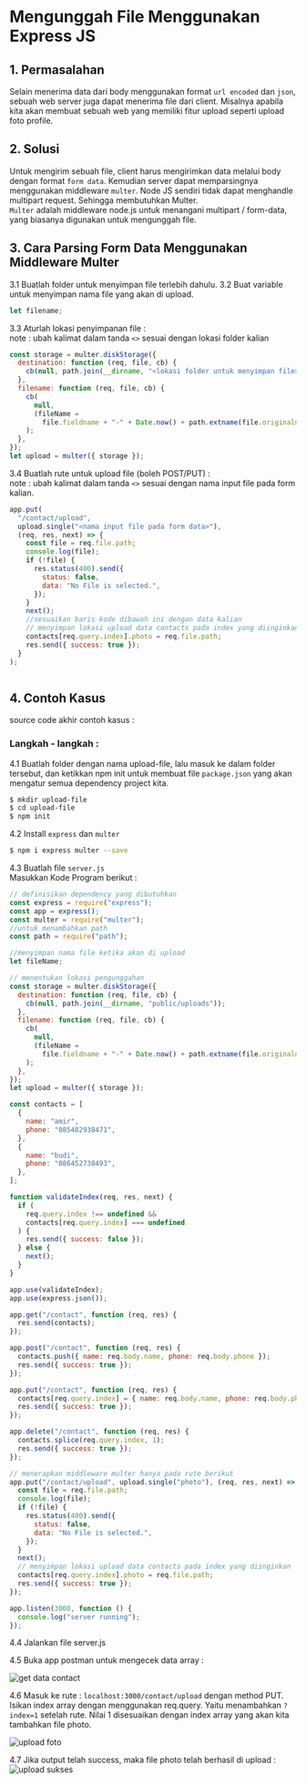 # Mengunggah File Menggunakan Express JS

## 1. Permasalahan

Selain menerima data dari body menggunakan format `url encoded` dan `json`, sebuah web server juga dapat menerima file dari client. Misalnya apabila kita akan membuat sebuah web yang memiliki fitur upload seperti upload foto profile.

## 2. Solusi

Untuk mengirim sebuah file, client harus mengirimkan data melalui body dengan format `form data`. Kemudian server dapat memparsingnya menggunakan middleware `multer`. Node JS sendiri tidak dapat menghandle multipart request. Sehingga membutuhkan Multer.  
 `Multer` adalah middleware node.js untuk menangani multipart / form-data, yang biasanya digunakan untuk mengunggah file.

## 3. Cara Parsing Form Data Menggunakan Middleware Multer

3.1 Buatlah folder untuk menyimpan file terlebih dahulu.
3.2 Buat variable untuk menyimpan nama file yang akan di upload.

```javascript
let filename;
```

3.3 Aturlah lokasi penyimpanan file :  
 note : ubah kalimat dalam tanda `<>` sesuai dengan lokasi folder kalian

```javascript
const storage = multer.diskStorage({
  destination: function (req, file, cb) {
    cb(null, path.join(__dirname, "<lokasi folder untuk menyimpan file>"));
  },
  filename: function (req, file, cb) {
    cb(
      null,
      (fileName =
        file.fieldname + "-" + Date.now() + path.extname(file.originalname))
    );
  },
});
let upload = multer({ storage });
```

3.4 Buatlah rute untuk upload file (boleh POST/PUT) :  
 note : ubah kalimat dalam tanda `<>` sesuai dengan nama input file pada form kalian.

```javascript
app.put(
  "/contact/upload",
  upload.single("<nama input file pada form data>"),
  (req, res, next) => {
    const file = req.file.path;
    console.log(file);
    if (!file) {
      res.status(400).send({
        status: false,
        data: "No File is selected.",
      });
    }
    next();
    //sesuaikan baris kode dibawah ini dengan data kalian
    // menyimpan lokasi upload data contacts pada index yang diinginkan (karena data contact berbentuk array)
    contacts[req.query.index].photo = req.file.path;
    res.send({ success: true });
  }
);
```

```

```

## 4. Contoh Kasus

source code akhir contoh kasus :

### Langkah - langkah :

4.1 Buatlah folder dengan nama upload-file, lalu masuk ke dalam folder tersebut, dan ketikkan npm init untuk membuat file `package.json` yang akan mengatur semua dependency project kita.

```bash
$ mkdir upload-file
$ cd upload-file
$ npm init
```

4.2 Install `express` dan `multer`

```bash
$ npm i express multer --save
```

4.3 Buatlah file `server.js`  
 Masukkan Kode Program berikut :

```javascript
// definisikan dependency yang dibutuhkan
const express = require("express");
const app = express();
const multer = require("multer");
//untuk menambahkan path
const path = require("path");

//menyimpan nama file ketika akan di upload
let fileName;

// menentukan lokasi pengunggahan
const storage = multer.diskStorage({
  destination: function (req, file, cb) {
    cb(null, path.join(__dirname, "public/uploads"));
  },
  filename: function (req, file, cb) {
    cb(
      null,
      (fileName =
        file.fieldname + "-" + Date.now() + path.extname(file.originalname))
    );
  },
});
let upload = multer({ storage });

const contacts = [
  {
    name: "amir",
    phone: "085482938471",
  },
  {
    name: "budi",
    phone: "086452738493",
  },
];

function validateIndex(req, res, next) {
  if (
    req.query.index !== undefined &&
    contacts[req.query.index] === undefined
  ) {
    res.send({ success: false });
  } else {
    next();
  }
}

app.use(validateIndex);
app.use(express.json());

app.get("/contact", function (req, res) {
  res.send(contacts);
});

app.post("/contact", function (req, res) {
  contacts.push({ name: req.body.name, phone: req.body.phone });
  res.send({ success: true });
});

app.put("/contact", function (req, res) {
  contacts[req.query.index] = { name: req.body.name, phone: req.body.phone };
  res.send({ success: true });
});

app.delete("/contact", function (req, res) {
  contacts.splice(req.query.index, 1);
  res.send({ success: true });
});

// menerapkan middleware multer hanya pada rute berikut
app.put("/contact/upload", upload.single("photo"), (req, res, next) => {
  const file = req.file.path;
  console.log(file);
  if (!file) {
    res.status(400).send({
      status: false,
      data: "No File is selected.",
    });
  }
  next();
  // menyimpan lokasi upload data contacts pada index yang diinginkan
  contacts[req.query.index].photo = req.file.path;
  res.send({ success: true });
});

app.listen(3000, function () {
  console.log("server running");
});
```

4.4 Jalankan file server.js

4.5 Buka app postman untuk mengecek data array :

![get data contact](GET-data-contact.png)

4.6 Masuk ke rute : `localhost:3000/contact/upload` dengan method PUT. Isikan index array dengan menggunakan req.query. Yaitu menambahkan `?index=1` setelah rute. Nilai 1 disesuaikan dengan index array yang akan kita tambahkan file photo.

![upload foto](put-upload-photo.jpeg)

4.7 Jika output telah success, maka file photo telah berhasil di upload :  
 ![upload sukses](output-upload-success.jpeg)
